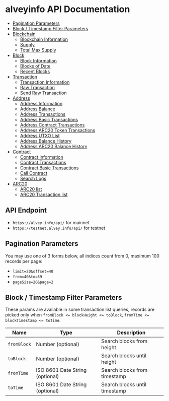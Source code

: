 # alveyinfo API Documentation

* [Pagination Parameters](#pagination-parameters)
* [Block / Timestamp Filter Parameters](#block--timestamp-filter-parameters)
* [Blockchain](https://github.com/alveyproject/alveyinfo-api/blob/master/doc/blockchain.md)
  * [Blockchain Information](https://github.com/alveyproject/alveyinfo-api/blob/master/doc/blockchain.md#Blockchain-Information)
  * [Supply](https://github.com/alveyproject/alveyinfo-api/blob/master/doc/blockchain.md#Supply)
  * [Total Max Supply](https://github.com/alveyproject/alveyinfo-api/blob/master/doc/blockchain.md#Total-Max-Supply)
* [Block](https://github.com/alveyproject/alveyinfo-api/blob/master/doc/block.md)
  * [Block Information](https://github.com/alveyproject/alveyinfo-api/blob/master/doc/block.md#Block-Information)
  * [Blocks of Date](https://github.com/alveyproject/alveyinfo-api/blob/master/doc/block.md#Blocks-of-Date)
  * [Recent Blocks](https://github.com/alveyproject/alveyinfo-api/blob/master/doc/block.md#Recent-Blocks)
* [Transaction](https://github.com/alveyproject/alveyinfo-api/blob/master/doc/transaction.md)
  * [Transaction Information](https://github.com/alveyproject/alveyinfo-api/blob/master/doc/transaction.md#Transaction-Information)
  * [Raw Transaction](https://github.com/alveyproject/alveyinfo-api/blob/master/doc/transaction.md#Raw-Transaction)
  * [Send Raw Transaction](https://github.com/alveyproject/alveyinfo-api/blob/master/doc/transaction.md#Send-Raw-Transaction)
* [Address](https://github.com/alveyproject/alveyinfo-api/blob/master/doc/address.md)
  * [Address Information](https://github.com/alveyproject/alveyinfo-api/blob/master/doc/address.md#Address-Information)
  * [Address Balance](https://github.com/alveyproject/alveyinfo-api/blob/master/doc/address.md#Address-Balance)
  * [Address Transactions](https://github.com/alveyproject/alveyinfo-api/blob/master/doc/address.md#Address-Transactions)
  * [Address Basic Transactions](https://github.com/alveyproject/alveyinfo-api/blob/master/doc/address.md#Address-Basic-Transactions)
  * [Address Contract Transactions](https://github.com/alveyproject/alveyinfo-api/blob/master/doc/address.md#Address-Contract-Transactions)
  * [Address ARC20 Token Transactions](https://github.com/alveyproject/alveyinfo-api/blob/master/doc/address.md#Address-ARC20-Token-Transactions)
  * [Address UTXO List](https://github.com/alveyproject/alveyinfo-api/blob/master/doc/address.md#Address-UTXO-List)
  * [Address Balance History](https://github.com/alveyproject/alveyinfo-api/blob/master/doc/address.md#Address-Balance-History)
  * [Address ARC20 Balance History](https://github.com/alveyproject/alveyinfo-api/blob/master/doc/address.md#Address-ARC20-Balance-History)
* [Contract](https://github.com/alveyproject/alveyinfo-api/blob/master/doc/contract.md)
  * [Contract Information](https://github.com/alveyproject/alveyinfo-api/blob/master/doc/contract.md#Contract-Information)
  * [Contract Transactions](https://github.com/alveyproject/alveyinfo-api/blob/master/doc/contract.md#Contract-Transactions)
  * [Contract Basic Transactions](https://github.com/alveyproject/alveyinfo-api/blob/master/doc/contract.md#Contract-Basic-Transactions)
  * [Call Contract](https://github.com/alveyproject/alveyinfo-api/blob/master/doc/contract.md#Call-Contract)
  * [Search Logs](https://github.com/alveyproject/alveyinfo-api/blob/master/doc/contract.md#Search-Logs)
* [ARC20](https://github.com/alveyproject/alveyinfo-api/blob/master/doc/contract.md)
  * [ARC20 list](https://github.com/alveyproject/alveyinfo-api/blob/master/doc/contract.md#ARC20-list)
  * [ARC20 Transaction list](https://github.com/alveyproject/alveyinfo-api/blob/master/doc/contract.md#ARC20-Transaction-list)


## API Endpoint
* `https://alvey.info/api/` for mainnet
* `https://testnet.alvey.info/api/` for testnet


## Pagination Parameters

You may use one of 3 forms below, all indices count from 0, maximum 100 records per page:
* `limit=20&offset=40`
* `from=40&to=59`
* `pageSize=20&page=2`


## Block / Timestamp Filter Parameters

These params are available in some transaction list queries,
records are picked only when `fromBlock <= blockHeight <= toBlock`, `fromTime <= blockTimestamp <= toTime`.

<table>
    <thead>
        <tr>
            <th>Name</th>
            <th>Type</th>
            <th>Description</th>
        </tr>
    </thead>
    <tbody>
        <tr>
            <td><code>fromBlock</code></td>
            <td>Number (optional)</td>
            <td>Search blocks from height</td>
        </tr>
        <tr>
            <td><code>toBlock</code></td>
            <td>Number (optional)</td>
            <td>Search blocks until height</td>
        </tr>
        <tr>
            <td><code>fromTime</code></td>
            <td>ISO 8601 Date String (optional)</td>
            <td>Search blocks from timestamp</td>
        </tr>
        <tr>
            <td><code>toTime</code></td>
            <td>ISO 8601 Date String (optional)</td>
            <td>Search blocks until timestamp</td>
        </tr>
    </tbody>
</table>
